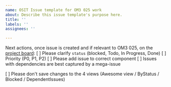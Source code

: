 ```yaml
---
name: OSIT Issue template for OM3 025 work
about: Describe this issue template's purpose here.
title: ''
labels: ''
assignees: ''

---
```


Next actions, once issue is created and if relevant to OM3 025, on the [project board](https://github.com/orgs/ACCESS-NRI/projects/24):
[ ] Please clarify `status` (blocked, Todo, In Progress, Done)
[ ] Priority (P0, P1, P2)
[ ] Please add issue to correct component
[ ] Issues with dependencies are best captured by a mega-issue

[ ] Please don't save changes to the 4 views (Awesome view / ByStatus / Blocked / DependentIssues)
